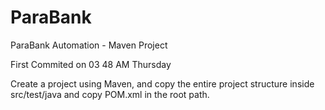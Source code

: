 # ParaBank
ParaBank Automation - Maven Project 


First Commited on 03 48 AM Thursday

Create a project using Maven, and copy the entire project structure inside src/test/java 
and copy POM.xml in the root path.


